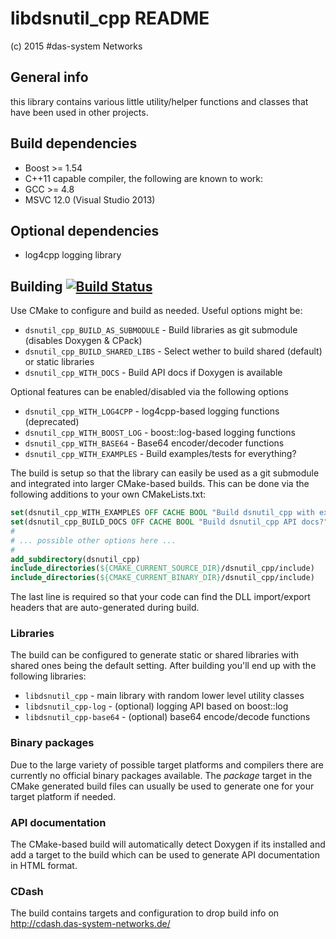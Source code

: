 # libdsnutil_cpp README
(c) 2015 #das-system Networks

## General info
this library contains various little utility/helper functions and classes that have been used in other projects.

## Build dependencies
* Boost >= 1.54
* C++11 capable compiler, the following are known to work:
 * GCC >= 4.8
 * MSVC 12.0 (Visual Studio 2013)


## Optional dependencies
* log4cpp logging library


## Building [![Build Status](https://travis-ci.org/png85/dsnutil_cpp.png?branch=master)](https://travis-ci.org/png85/dsnutil_cpp)
Use CMake to configure and build as needed. Useful options might be:

* `dsnutil_cpp_BUILD_AS_SUBMODULE` - Build libraries as git submodule (disables Doxygen & CPack)
* `dsnutil_cpp_BUILD_SHARED_LIBS`  - Select wether to build shared (default) or static libraries
* `dsnutil_cpp_WITH_DOCS`          - Build API docs if Doxygen is available

Optional features can be enabled/disabled via the following options
* `dsnutil_cpp_WITH_LOG4CPP`   - log4cpp-based logging functions (deprecated)
* `dsnutil_cpp_WITH_BOOST_LOG` - boost::log-based logging functions
* `dsnutil_cpp_WITH_BASE64`    - Base64 encoder/decoder functions
* `dsnutil_cpp_WITH_EXAMPLES`  - Build examples/tests for everything?

The build is setup so that the library can easily be used as a git submodule and integrated into larger CMake-based builds. This can be done via the following
additions to your own CMakeLists.txt:

```CMake
set(dsnutil_cpp_WITH_EXAMPLES OFF CACHE BOOL "Build dsnutil_cpp with examples?")
set(dsnutil_cpp_BUILD_DOCS OFF CACHE BOOL "Build dsnutil_cpp API docs?")
#
# ... possible other options here ...
#
add_subdirectory(dsnutil_cpp)
include_directories(${CMAKE_CURRENT_SOURCE_DIR}/dsnutil_cpp/include)
include_directories(${CMAKE_CURRENT_BINARY_DIR}/dsnutil_cpp/include)
```

The last line is required so that your code can find the DLL import/export headers that are auto-generated during build.

### Libraries
The build can be configured to generate static or shared libraries with shared ones being the default setting. After building you'll end up with the following libraries:
* `libdsnutil_cpp`        - main library with random lower level utility classes
* `libdsnutil_cpp-log`    - (optional) logging API based on boost::log
* `libdsnutil_cpp-base64` - (optional) base64 encode/decode functions


### Binary packages
Due to the large variety of possible target platforms and compilers there are currently no official binary packages available.
The *package* target in the CMake generated build files can usually be used to generate one for your target platform if needed.


### API documentation
The CMake-based build will automatically detect Doxygen if its installed and add a target to the build which can be used to generate API documentation in HTML format.


### CDash
The build contains targets and configuration to drop build info on http://cdash.das-system-networks.de/
